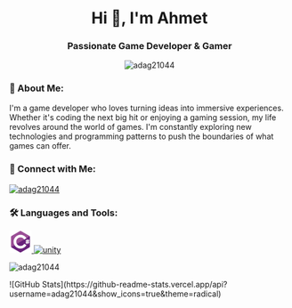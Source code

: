 <h1 align="center">Hi 👋, I'm Ahmet</h1>
<h3 align="center">Passionate Game Developer & Gamer</h3>

<p align="center">
  <img src="https://komarev.com/ghpvc/?username=adag21044&label=Profile%20views&color=0e75b6&style=flat" alt="adag21044" />
</p>

<h3 align="left">🚀 About Me:</h3>
<p align="left">
  I'm a game developer who loves turning ideas into immersive experiences. Whether it's coding the next big hit or enjoying a gaming session, my life revolves around the world of games. I'm constantly exploring new technologies and programming patterns to push the boundaries of what games can offer.
</p>

<h3 align="left">🔗 Connect with Me:</h3>
<p align="left">
  <a href="https://linkedin.com/in/adag21044" target="_blank"><img align="center" src="https://raw.githubusercontent.com/rahuldkjain/github-profile-readme-generator/master/src/images/icons/Social/linked-in-alt.svg" alt="adag21044" height="30" width="40" /></a>
</p>

<h3 align="left">🛠️ Languages and Tools:</h3>
<p align="left">
  <a href="https://www.w3schools.com/cs/" target="_blank" rel="noreferrer"> 
    <img src="https://raw.githubusercontent.com/devicons/devicon/master/icons/csharp/csharp-original.svg" alt="csharp" width="40" height="40"/> 
  </a> 
  <a href="https://unity.com/" target="_blank" rel="noreferrer"> 
    <img src="https://www.vectorlogo.zone/logos/unity3d/unity3d-icon.svg" alt="unity" width="40" height="40"/> 
  </a>
</p>

<p align="left">
  <img src="https://github-readme-streak-stats.herokuapp.com/?user=adag21044&theme=dark" alt="adag21044" />
</p>

<p align="left">
  ![GitHub Stats](https://github-readme-stats.vercel.app/api?username=adag21044&show_icons=true&theme=radical)
</p>

